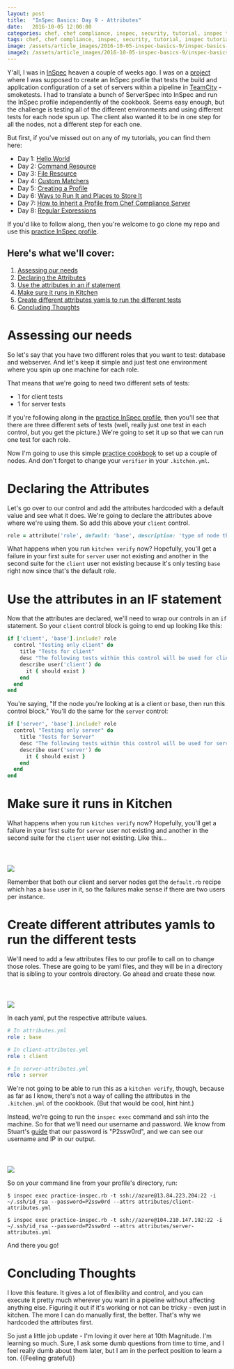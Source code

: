 ```yaml
---
layout: post
title:  "InSpec Basics: Day 9 - Attributes"
date:   2016-10-05 12:00:00
categories: chef, chef compliance, inspec, security, tutorial, inspec tutorial, devsecops, devsecops, devops, attributes, envrionment variables
tags: chef, chef compliance, inspec, security, tutorial, inspec tutorial, devsecops, devsecops, devops, attributes, envrionment variables
image: /assets/article_images/2016-10-05-inspec-basics-9/inspec-basics-9.jpg
image2: /assets/article_images/2016-10-05-inspec-basics-9/inspec-basics-9-mobile.jpg
---
```

Y'all, I was in [InSpec](http://inspec.io/) heaven a couple of weeks ago. I was on a [project](https://www.10thmagnitude.com/) where I was supposed to create an InSpec profile that tests the build and application configuration of a set of servers within a pipeline in [TeamCity](https://www.jetbrains.com/teamcity/) - smoketests. I had to translate a bunch of ServerSpec into InSpec and run the InSpec profile independently of the cookbook. Seems easy enough, but the challenge is testing all of the different environments and using different tests for each node spun up. The client also wanted it to be in one step for all the nodes, not a different step for each one.

But first, if you've missed out on any of my tutorials, you can find them here:

  - Day 1: [Hello World](http://www.anniehedgie.com/inspec-basics-1) 
  - Day 2: [Command Resource](http://www.anniehedgie.com/inspec-basics-2)
  - Day 3: [File Resource](http://www.anniehedgie.com/inspec-basics-3)
  - Day 4: [Custom Matchers](http://www.anniehedgie.com/inspec-basics-4)
  - Day 5: [Creating a Profile](http://www.anniehedgie.com/inspec-basics-5)
  - Day 6: [Ways to Run It and Places to Store It](http://www.anniehedgie.com/inspec-basics-6)
  - Day 7: [How to Inherit a Profile from Chef Compliance Server](http://www.anniehedgie.com/inspec-basics-7)
  - Day 8: [Regular Expressions](http://www.anniehedgie.com/inspec-basics-8)

If you'd like to follow along, then you're welcome to go clone my repo and use this [practice InSpec profile](https://github.com/anniehedgpeth/practice-inspec-profile).

## Here's what we'll cover:
1. [Assessing our needs](#assessing-our-needs)
1. [Declaring the Attributes](#declaring-the-attributes)
2. [Use the attributes in an if statement](#use-the-attributes-in-an-if-statement)
3. [Make sure it runs in Kitchen](#make-sure-it-runs-in-kitchen)
4. [Create different attributes yamls to run the different tests](#create-different-attributes-yamls-to-run-the-different-tests)
5. [Concluding Thoughts](#concluding-thoughts)

# Assessing our needs
So let's say that you have two different roles that you want to test: database and webserver. And let's keep it simple and just test one environment where you spin up one machine for each role. 

That means that we're going to need two different sets of tests:
 - 1 for client tests
 - 1 for server tests

If you're following along in the [practice InSpec profile](https://github.com/anniehedgpeth/practice-inspec-profile), then you'll see that there are three different sets of tests (well, really just one test in each control, but you get the picture.) We're going to set it up so that we can run one test for each role.

Now I'm going to use this simple [practice cookbook](https://github.com/anniehedgpeth/inspec-workshop-cookbook/tree/2nodes) to set up a couple of nodes. And don't forget to change your `verifier` in your `.kitchen.yml`.

# Declaring the Attributes
Let's go over to our control and add the attributes hardcoded with a default value and see what it does. We're going to declare the attributes above where we're using them. So add this above your `client` control.

```ruby
role = attribute('role', default: 'base', description: 'type of node that the InSpec profile is testing')
```

What happens when you run `kitchen verify` now? Hopefully, you'll get a failure in your first suite for `server` user not existing and another in the second suite for the `client` user not existing because it's only testing `base` right now since that's the default role.

# Use the attributes in an IF statement
Now that the attributes are declared, we'll need to wrap our controls in an `if` statement. So your `client` control block is going to end up looking like this:

```ruby
if ['client', 'base'].include? role
  control "Testing only client" do
    title "Tests for client"
    desc "The following tests within this control will be used for client nodes."
    describe user('client') do
      it { should exist }
    end
  end
end
```

You're saying, "If the node you're looking at is a client or base, then run this control block." You'll do the same for the `server` control:

```ruby
if ['server', 'base'].include? role
  control "Testing only server" do
    title "Tests for Server"
    desc "The following tests within this control will be used for server nodes."
    describe user('server') do
      it { should exist }
    end
  end
end
```

# Make sure it runs in Kitchen
What happens when you run `kitchen verify` now? Hopefully, you'll get a failure in your first suite for `server` user not existing and another in the second suite for the `client` user not existing. Like this...

<img src='/assets/article_images/2016-10-05-inspec-basics-9/attributes-2.png' style='display: block; margin-left: auto; margin-right: auto; padding-top: 40px' />

Remember that both our client and server nodes get the `default.rb` recipe which has a `base` user in it, so the failures make sense if there are two users per instance.

# Create different attributes yamls to run the different tests
We'll need to add a few attributes files to our profile to call on to change those roles. These are going to be yaml files, and they will be in a directory that is sibling to your controls directory. Go ahead and create these now.

<img src='/assets/article_images/2016-10-05-inspec-basics-9/attributes-1.png' style='display: block; margin-left: auto; margin-right: auto; padding-top: 40px' />

In each yaml, put the respective attribute values. 

```yaml
# In attributes.yml
role : base
```

```yaml
# In client-attributes.yml
role : client
```

```yaml
# In server-attributes.yml
role : server
```

We're not going to be able to run this as a `kitchen verify`, though, because as far as I know, there's not a way of calling the attributes in the `.kitchen.yml` of the cookbook. (But that would be cool, hint hint.)

Instead, we're going to run the `inspec exec` command and ssh into the machine. So for that we'll need our username and password. We know from Stuart's [guide](https://github.com/pendrica/kitchen-azurerm) that our password is "P2ssw0rd", and we can see our username and IP in our output.

<img src='/assets/article_images/2016-10-05-inspec-basics-9/attributes-3.png' style='display: block; margin-left: auto; margin-right: auto; padding-top: 40px' />

So on your command line from your profile's directory, run:

```
$ inspec exec practice-inspec.rb -t ssh://azure@13.84.223.204:22 -i ~/.ssh/id_rsa --password=P2ssw0rd --attrs attributes/client-attributes.yml

$ inspec exec practice-inspec.rb -t ssh://azure@104.210.147.192:22 -i ~/.ssh/id_rsa --password=P2ssw0rd --attrs attributes/server-attributes.yml
```

And there you go! 

# Concluding Thoughts
I love this feature. It gives a lot of flexibility and control, and you can execute it pretty much wherever you want in a pipeline without affecting anything else. Figuring it out if it's working or not can be tricky - even just in kitchen. The more I can do manually first, the better. That's why we hardcoded the attributes first. 

So just a little job update - I'm loving it over here at 10th Magnitude. I'm learning so much. Sure, I ask some dumb questions from time to time, and I feel really dumb about them later, but I am in the perfect position to learn a ton. {{Feeling grateful}}